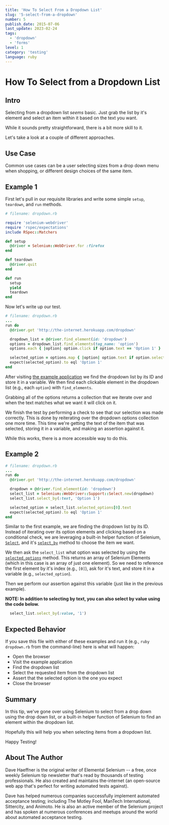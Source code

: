 ```yaml
---
title: 'How To Select From a Dropdown List'
slug: '5-select-from-a-dropdown'
number: 5
publish_date: 2015-07-06
last_update: 2023-02-24
tags:
  - 'dropdown'
  - 'forms'
level: 1
category: 'testing'
language: ruby
---
```


# How To Select from a Dropdown List

## Intro

Selecting from a dropdown list *seems* basic. Just grab the list by it's element and select an item within it based on the text you want.

While it sounds pretty straightforward, there is a bit more skill to it.

Let's take a look at a couple of different approaches.

## Use Case

Common use cases can be a user selecting sizes from a drop down menu when shopping, or different design choices of the same item.

## Example 1

First let's pull in our requisite libraries and write some simple `setup`, `teardown`, and `run` methods.

```ruby
# filename: dropdown.rb

require 'selenium-webdriver'
require 'rspec/expectations'
include RSpec::Matchers

def setup
  @driver = Selenium::WebDriver.for :firefox
end

def teardown
  @driver.quit
end

def run
  setup
  yield
  teardown
end
```

Now let's write up our test.

```ruby
# filename: dropdown.rb
...
run do
  @driver.get 'http://the-internet.herokuapp.com/dropdown'

  dropdown_list = @driver.find_element(id: 'dropdown')
  options = dropdown_list.find_elements(tag_name: 'option')
  options.each { |option| option.click if option.text == 'Option 1' }

  selected_option = options.map { |option| option.text if option.selected? }.join
  expect(selected_option).to eql 'Option 1'
end
```

After visiting [the example application](http://the-internet.herokuapp.com/dropdown) we find the dropdown list by its ID and store it in a variable. We then find each clickable element in the dropdown list (e.g., each `option`) with `find_elements`.

Grabbing all of the options returns a collection that we iterate over and when the text matches what we want it will click on it.

We finish the test by performing a check to see that our selection was made correctly. This is done by reiterating over the dropdown options collection one more time. This time we're getting the text of the item that was selected, storing it in a variable, and making an assertion against it.

While this works, there is a more accessible way to do this.

## Example 2

```ruby
# filename: dropdown.rb
...
run do
  @driver.get 'http://the-internet.herokuapp.com/dropdown'

  dropdown = @driver.find_element(id: 'dropdown')
  select_list = Selenium::WebDriver::Support::Select.new(dropdown)
  select_list.select_by(:text, 'Option 1')

  selected_option = select_list.selected_options[0].text
  expect(selected_option).to eql 'Option 1'
end
```

Similar to the first example, we are finding the dropdown list by its ID. Instead of iterating over its option elements and clicking based on a conditional check, we are leveraging a built-in helper function of Selenium, [`Select`](https://seleniumhq.github.io/selenium/docs/api/rb/Selenium/WebDriver/Support/Select.html), and it's [`select_by`](https://seleniumhq.github.io/selenium/docs/api/rb/Selenium/WebDriver/Support/Select.html#select_by-instance_method) method to choose the item we want.

We then ask the `select_list` what option was selected by using the [`selected_options`](https://seleniumhq.github.io/selenium/docs/api/rb/Selenium/WebDriver/Support/Select.html#selected_options-instance_method) method. This returns an array of Selenium Elements (which in this case is an array of just one element). So we need to reference the first element by it's index (e.g., `[0]`), ask for it's text, and store it in a variable (e.g., `selected_option`).

Then we perform our assertion against this variable (just like in the previous example).

__NOTE: In addition to selecting by text, you can also select by value using the code below.__

```ruby
  select_list.select_by(:value, '1')
```

## Expected Behavior

If you save this file with either of these examples and run it (e.g., `ruby dropdown.rb` from the command-line) here is what will happen:

+ Open the browser
+ Visit the example application
+ Find the dropdown list
+ Select the requested item from the dropdown list
+ Assert that the selected option is the one you expect
+ Close the browser

## Summary

In this tip, we've gone over using Selenium to select from a drop down using the drop down list, or a built-in helper function of Selenium to find an element within the dropdown list.

Hopefully this will help you when selecting items from a dropdown list.

Happy Testing!

## About The Author

Dave Haeffner is the original writer of Elemental Selenium -- a free, once weekly Selenium tip newsletter that's read by thousands of testing professionals. He also created and maintains the-internet (an open-source web app that's perfect for writing automated tests against).

Dave has helped numerous companies successfully implement automated acceptance testing; including The Motley Fool, ManTech International, Sittercity, and Animoto. He is also an active member of the Selenium project and has spoken at numerous conferences and meetups around the world about automated acceptance testing.
